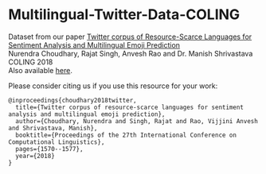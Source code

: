 # Multilingual-Twitter-Data-COLING
Dataset from our paper [Twitter corpus of Resource-Scarce Languages for Sentiment Analysis and Multilingual Emoji Prediction](https://www.aclweb.org/anthology/C18-1133.pdf)  
Nurendra Choudhary, Rajat Singh, Anvesh Rao and Dr. Manish Shrivastava  
COLING 2018  
Also available [here](https://figshare.com/articles/Twitter_corpus_of_Resource-Scarce_Languages_for_Sentiment_Analysis_and_Multilingual_Emoji_Prediction/6477782).

Please consider citing us if you use this resource for your work:
```
@inproceedings{choudhary2018twitter,
  title={Twitter corpus of resource-scarce languages for sentiment analysis and multilingual emoji prediction},
  author={Choudhary, Nurendra and Singh, Rajat and Rao, Vijjini Anvesh and Shrivastava, Manish},
  booktitle={Proceedings of the 27th International Conference on Computational Linguistics},
  pages={1570--1577},
  year={2018}
}
```
